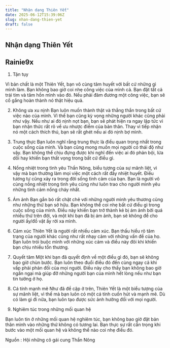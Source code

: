 ```yaml
---
title: "Nhận dạng Thiên Yết"
date: 2025-06-12T15:39:06Z
slug: nhan-dang-thien-yet
draft: false
---
```


## Nhận dạng Thiên Yết

## Rainie9x

1. Tận tụy
 
Vì bản chất là một Thiên Yết, bạn vô cùng tâm huyết với bất cứ những gì mình làm. Bạn không bao giờ coi nhẹ công việc của mình cả. Bạn đặt tất cả trái tim và tâm hồn mình vào đó. Nếu phải đảm đương một công 
việc, bạn sẽ cố gắng hoàn thành nó thật hiệu quả.
 
2. Không ưa xu nịnh
Bạn luôn muốn thành thật và thẳng thắn trong bất cứ việc nào của mình. Vì thế bạn cũng kỳ vọng những người khác cũng phải như vậy. Nếu như ai đó nịnh nọt bạn, bạn sẽ phát hiện ra ngay lập tức vì bạn nhận thức rất rõ về ưu nhược điểm của bản thân. Thay vì tiếp nhận nó một cách thích thú, bạn sẽ rất ghét nếu ai đó nịnh bợ mình.
 
3. Trung thực
Bạn luôn nghĩ rằng trung thực là điều quan trọng nhất trong cuộc sống của mình. Và bạn cũng mong muốn mọi người có thái độ như vậy. Bạn không thể chịu đựng được khi nghĩ đến việc ai đó phản bội, lừa dối hay khiến bạn thất vọng trong bất cứ điều gì.
 
4. Nồng nhiệt trong tình yêu
Thần Nông, biểu tượng của sự mãnh liệt, vì vậy mà bạn thường làm mọi việc một cách rất đầy nhiệt huyết. Điều tương tự cũng xảy ra trong đời sống tình cảm của bạn. Bạn là người vô cùng nồng nhiệt trong tình yêu cũng như luôn trao cho người mình yêu những tình cảm nồng cháy nhất.
 
5. Ám ảnh
Bạn gắn bó rất chặt chẽ với những người mình yêu thương cũng như những thứ bạn sở hữu. Bạn không thể coi nhẹ bất cứ điều gì trong cuộc sống của mình. Điều này khiến bạn trở thành kẻ bị ám ảnh bởi quá nhiều thứ trên đời, và một khi bạn đã bị ám ảnh, bạn sẽ không để cho người ấy/đồ vật ấy rời xa mình.
 
6. Cảm xúc
Thiên Yết là người rất nhiều cảm xúc. Bạn thấu hiểu rõ tâm trạng của người khác cũng như rất nhạy cảm với những vấn đề của họ. Bạn luôn trói buộc mình với những xúc cảm và điều này đôi khi khiến bạn chịu nhiều tổn thương.
 
7. Quyết tâm
Một khi bạn đã quyết định về một điều gì đó, bạn sẽ không bao giờ chùn bước. Bạn luôn theo đuổi điều đó đến cùng ngay cả khi vấp phải phản đối của mọi người. Điều này cho thấy bạn không bao giờ ngần ngại mà giúp đỡ những người bạn của mình hết lòng nếu như bạn tin tưởng ở họ.
 
8. Cá tính mạnh mẽ
Như đã đề cập ở trên, Thiên Yết là một biểu tượng của sự mãnh liệt, vì thế mà bạn luôn có một cá tính cuốn hút và mạnh mẽ. Dù có làm gì đi nữa, bạn luôn tạo được sức ảnh hưởng đối với mọi người.
 
9. Nghiêm túc trong những mối quan hệ
 
Bạn luôn tin ở những mối quan hệ nghiêm túc, bạn không bao giờ đặt bản thân mình vào những thứ không có tương lai. Bạn thực sự rất cẩn trọng khi bước vào một mối quan hệ và không thể nào coi nhẹ điều đó.
 
 
 
Nguồn : Hội những cô gái cung Thần Nông